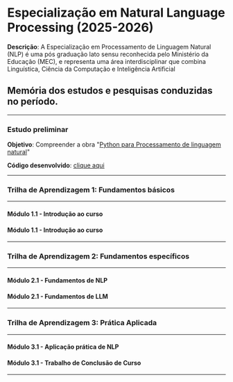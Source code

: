 # Especialização em Natural Language Processing (2025-2026)

**Descrição**: A Especialização em Processamento de Linguagem Natural (NLP) é uma pós graduação lato sensu reconhecida pelo Ministério da Educação (MEC), e representa uma área interdisciplinar que combina Linguística, Ciência da Computação e Inteligência Artificial

## Memória dos estudos e pesquisas conduzidas no período.

----------------------------------------------------

### **Estudo preliminar**
**Objetivo**: Compreender a obra "[Python para Processamento de linguagem natural](https://github.com/mariotlemes/pos-NLP/blob/main/livros/python+para+processamento+de+dados.pdf)"

**Código desenvolvido**: [clique aqui](https://github.com/mariotlemes/pos-NLP/blob/main/python_para_processamento_de_dados.ipynb)

----------------------------------------------------
### Trilha de Aprendizagem 1: Fundamentos básicos

----------------------------------------------------

#### Módulo 1.1 - Introdução ao curso

#### Módulo 1.1 - Introdução ao curso

----------------------------------------------------

### Trilha de Aprendizagem 2: Fundamentos específicos

----------------------------------------------------

#### Módulo 2.1 - Fundamentos de NLP

#### Módulo 2.1 - Fundamentos de LLM

----------------------------------------------------

### Trilha de Aprendizagem 3: Prática Aplicada

----------------------------------------------------

#### Módulo 3.1 - Aplicação prática de NLP
#### Módulo 3.1 - Trabalho de Conclusão de Curso

----------------------------------------------------